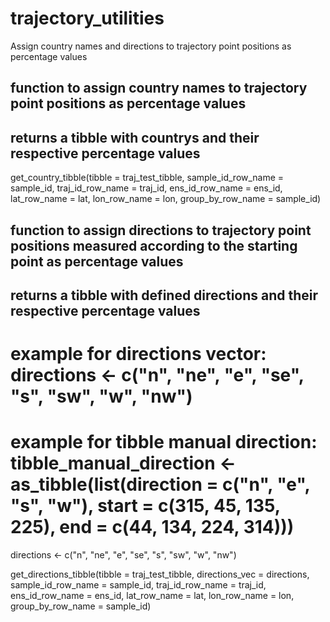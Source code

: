 # trajectory_utilities
Assign country names and directions to trajectory point positions as percentage values


## function to assign country names to trajectory point positions as percentage values
## returns a tibble with countrys and their respective percentage values

get_country_tibble(tibble = traj_test_tibble,
                   sample_id_row_name = sample_id,
                   traj_id_row_name = traj_id,
                   ens_id_row_name = ens_id,
                   lat_row_name = lat,
                   lon_row_name = lon,
                   group_by_row_name = sample_id)
       
       
## function to assign directions to trajectory point positions measured according to the starting point as percentage values
## returns a tibble with defined directions and their respective percentage values
# example for directions vector: directions <- c("n", "ne", "e", "se", "s", "sw", "w", "nw")
# example for tibble manual direction: tibble_manual_direction <- as_tibble(list(direction = c("n", "e", "s", "w"), start = c(315, 45, 135, 225), end = c(44, 134, 224, 314)))

directions <- c("n", "ne", "e", "se", "s", "sw", "w", "nw")

get_directions_tibble(tibble = traj_test_tibble,
                      directions_vec = directions,
                      sample_id_row_name = sample_id,
                      traj_id_row_name = traj_id,
                      ens_id_row_name = ens_id,
                      lat_row_name = lat,
                      lon_row_name = lon,
                      group_by_row_name = sample_id)
